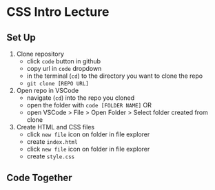 # CSS Intro Lecture

## Set Up
1. Clone repository
    - click `code` button in github
    - copy url in `code` dropdown
    - in the terminal  (`cd`) to the directory you want to clone the repo
    - `git clone [REPO URL]`
2. Open repo in VSCode
    - navigate (`cd`) into the repo you cloned
    - open the folder with `code [FOLDER NAME]`
    OR 
    - open VSCode > File > Open Folder > Select folder created from clone
3. Create HTML and CSS files
    - click `new file` icon on folder in file explorer
    - create `index.html`
    - click `new file` icon on folder in file explorer
    - create `style.css`

## Code Together

